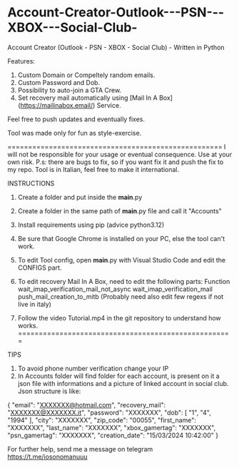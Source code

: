 # Account-Creator-Outlook---PSN---XBOX---Social-Club-
Account Creator (Outlook - PSN - XBOX - Social Club) - Written in Python

Features:
1) Custom Domain or Compeltely random emails.
2) Custom Password and Dob.
3) Possibility to auto-join a GTA Crew.
4) Set recovery mail automatically using [Mail In A Box] (https://mailinabox.email/) Service.

Feel free to push updates and eventually fixes.

Tool was made only for fun as style-exercise.

====================================================
I will not be responsible for your usage or eventual consequence.
Use at your own risk.
P.s: there are bugs to fix, so if you want fix it and push the fix to my repo.
Tool is in Italian, feel free to make it international.

INSTRUCTIONS
1) Create a folder and put inside the __main__.py
2) Create a folder in the same path of __main__.py file and call it "Accounts"
3) Install requirements using pip (advice python3.12)
4) Be sure that Google Chrome is installed on your PC, else the tool can't work.
5) To edit Tool config, open __main__.py with Visual Studio Code and edit the CONFIGS part.
6) To edit recovery Mail In A Box, need to edit the following parts:
   Function wait_imap_verification_mail_not_async
   wait_imap_verification_mail
   push_mail_creation_to_mitb
   (Probably need also edit few regexs if not live in italy)

7) Follow the video Tutorial.mp4 in the git repository to understand how works.
====================================================

TIPS
1) To avoid phone number verification change your IP
2) In Accounts folder will find folder for each account, is present on it a json file with informations and a picture of linked account in social club.
Json structure is like:

{
    "email": "XXXXXXX@hotmail.com",
    "recovery_mail": "XXXXXXX@XXXXXXX.it",
    "password": "XXXXXXX",
    "dob": [
        "1",
        "4",
        "1994"
    ],
    "city": "XXXXXXX",
    "zip_code": "00055",
    "first_name": "XXXXXXX",
    "last_name": "XXXXXXX",
    "xbox_gamertag": "XXXXXXX",
    "psn_gamertag": "XXXXXXX",
    "creation_date": "15/03/2024 10:42:00"
}

For further help, send me a message on telegram https://t.me/iosonomanuuu


